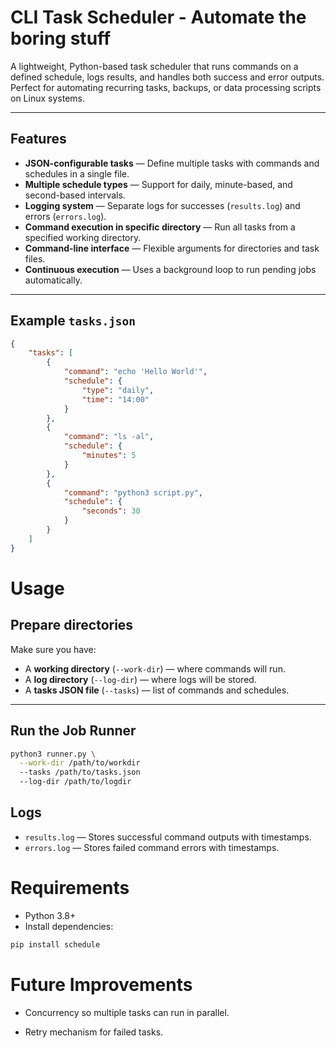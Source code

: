 # CLI Task Scheduler - Automate the boring stuff

A lightweight, Python-based task scheduler that runs commands on a defined schedule, logs results, and handles both success and error outputs.  
Perfect for automating recurring tasks, backups, or data processing scripts on Linux systems.

---

## Features

-   **JSON-configurable tasks** — Define multiple tasks with commands and schedules in a single file.
-   **Multiple schedule types** — Support for daily, minute-based, and second-based intervals.
-   **Logging system** — Separate logs for successes (`results.log`) and errors (`errors.log`).
-   **Command execution in specific directory** — Run all tasks from a specified working directory.
-   **Command-line interface** — Flexible arguments for directories and task files.
-   **Continuous execution** — Uses a background loop to run pending jobs automatically.

---

## Example `tasks.json`

```json
{
    "tasks": [
        {
            "command": "echo 'Hello World'",
            "schedule": {
                "type": "daily",
                "time": "14:00"
            }
        },
        {
            "command": "ls -al",
            "schedule": {
                "minutes": 5
            }
        },
        {
            "command": "python3 script.py",
            "schedule": {
                "seconds": 30
            }
        }
    ]
}
```

# Usage

## Prepare directories

Make sure you have:

-   A **working directory** (`--work-dir`) — where commands will run.
-   A **log directory** (`--log-dir`) — where logs will be stored.
-   A **tasks JSON file** (`--tasks`) — list of commands and schedules.

---

## Run the Job Runner

```bash
python3 runner.py \
  --work-dir /path/to/workdir
  --tasks /path/to/tasks.json
  --log-dir /path/to/logdir
```

## Logs

-   `results.log` — Stores successful command outputs with timestamps.
-   `errors.log` — Stores failed command errors with timestamps.

# Requirements

-   Python 3.8+
-   Install dependencies:

```bash
pip install schedule
```

# Future Improvements

-   Concurrency so multiple tasks can run in parallel.

-   Retry mechanism for failed tasks.
